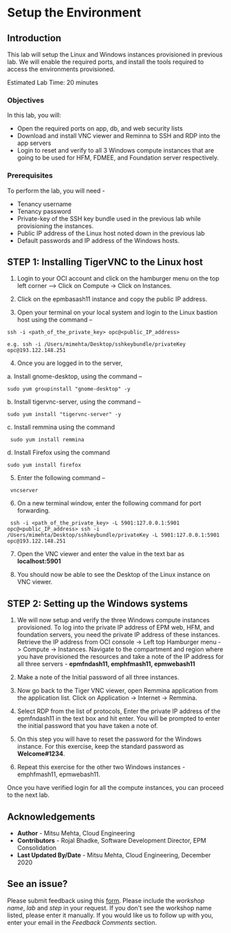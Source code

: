# Setup the Environment

## Introduction

This lab will setup the Linux and Windows instances provisioned in previous lab. We will enable the required ports, and install the tools required to access the environments provisioned. 

Estimated Lab Time: 20 minutes

### Objectives

In this lab, you will:
* Open the required ports on app, db, and web security lists
* Download and install VNC viewer and Reminna to SSH and RDP into the app servers
* Login to reset and verify to all 3 Windows compute instances that are going to be used for HFM, FDMEE, and Foundation server respectively.

### Prerequisites

To perform the lab, you will need - 

* Tenancy username 
* Tenancy password
* Private-key of the SSH key bundle used in the previous lab while provisioning the instances. 
* Public IP address of the Linux host noted down in the previous lab
* Default passwords and IP address of the Windows hosts.

## **STEP 1**: Installing TigerVNC to the Linux host

1. Login to your OCI account and click on the hamburger menu on the top left corner –> Click on Compute -> Click on Instances. 

2. Click on the epmbasash11 instance and copy the public IP address.

3. Open your terminal on your local system and login to the Linux bastion host using the command – 

``ssh -i <path_of_the_private_key> opc@<public_IP_address>``

``e.g. ssh -i /Users/mimehta/Desktop/sshkeybundle/privateKey opc@193.122.148.251``

4. Once you are logged in to the server, 

a. Install gnome-desktop, using the command – 

`` sudo yum groupinstall "gnome-desktop" -y ``

b. Install tigervnc-server, using the command – 

`` sudo yum install "tigervnc-server" -y `` 

c. Install remmina using the command 	

`` sudo yum install remmina``

d. Install Firefox using the command 	

`` sudo yum install firefox ``

5. Enter the following command – 

`` vncserver``

6. On a new terminal window, enter the following command for port forwarding. 

`` ssh -i <path_of_the_private_key> -L 5901:127.0.0.1:5901 opc@<public_IP_address>
   ssh -i /Users/mimehta/Desktop/sshkeybundle/privateKey -L 5901:127.0.0.1:5901 opc@193.122.148.251``

7. Open the VNC viewer and enter the value in the text bar as **localhost:5901**

8. You should now be able to see the Desktop of the Linux instance on VNC viewer. 

## **STEP 2:** Setting up the Windows systems

1. We will now setup and verify the three Windows compute instances provisioned. To log into the private IP address of EPM web, HFM, and foundation servers, you need the private IP address of these instances. Retrieve the IP address from OCI console -> Left top Hamburger menu -> Compute -> Instances. Navigate to the compartment and region where you have provisioned the resources and take a note of the IP address for all three servers - **epmfndash11, emphfmash11, epmwebash11**

2. Make a note of the Initial password of all three instances.

3. Now go back to the Tiger VNC viewer, open Remmina application from the application list. Click on Application -> Internet -> Remmina. 

4. Select RDP from the list of protocols, Enter the private IP address of the epmfndash11 in the text box and hit enter. You will be prompted to enter the initial password that you have taken a note of. 
 
5. On this step you will have to reset the password for the Windows instance. For this exercise, keep the standard password as **Welcome#1234**.

6. Repeat this exercise for the other two Windows instances - emphfmash11, epmwebash11.

Once you have verified login for all the compute instances, you can proceed to the next lab.

## Acknowledgements
* **Author** - Mitsu Mehta, Cloud Engineering
* **Contributors** - Rojal Bhadke, Software Development Director, EPM Consolidation
* **Last Updated By/Date** - Mitsu Mehta, Cloud Engineering, December 2020

## See an issue?
Please submit feedback using this [form](https://apexapps.oracle.com/pls/apex/f?p=133:1:::::P1_FEEDBACK:1). Please include the *workshop name*, *lab* and *step* in your request.  If you don't see the workshop name listed, please enter it manually. If you would like us to follow up with you, enter your email in the *Feedback Comments* section.
